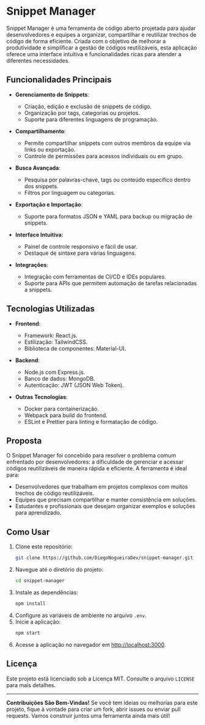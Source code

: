 # Snippet Manager

Snippet Manager é uma ferramenta de código aberto projetada para ajudar desenvolvedores e equipes a organizar, compartilhar e reutilizar trechos de código de forma eficiente. Criada com o objetivo de melhorar a produtividade e simplificar a gestão de códigos reutilizáveis, esta aplicação oferece uma interface intuitiva e funcionalidades ricas para atender a diferentes necessidades.

## Funcionalidades Principais

- **Gerenciamento de Snippets**:
  - Criação, edição e exclusão de snippets de código.
  - Organização por tags, categorias ou projetos.
  - Suporte para diferentes linguagens de programação.

- **Compartilhamento**:
  - Permite compartilhar snippets com outros membros da equipe via links ou exportação.
  - Controle de permissões para acessos individuais ou em grupo.

- **Busca Avançada**:
  - Pesquisa por palavras-chave, tags ou conteúdo específico dentro dos snippets.
  - Filtros por linguagem ou categorias.

- **Exportação e Importação**:
  - Suporte para formatos JSON e YAML para backup ou migração de snippets.

- **Interface Intuitiva**:
  - Painel de controle responsivo e fácil de usar.
  - Destaque de sintaxe para várias linguagens.

- **Integrações**:
  - Integração com ferramentas de CI/CD e IDEs populares.
  - Suporte para APIs que permitem automação de tarefas relacionadas a snippets.

## Tecnologias Utilizadas

- **Frontend**:
  - Framework: React.js.
  - Estilização: TailwindCSS.
  - Biblioteca de componentes: Material-UI.

- **Backend**:
  - Node.js com Express.js.
  - Banco de dados: MongoDB.
  - Autenticação: JWT (JSON Web Token).

- **Outras Tecnologias**:
  - Docker para containerização.
  - Webpack para build do frontend.
  - ESLint e Prettier para linting e formatação de código.

## Proposta

O Snippet Manager foi concebido para resolver o problema comum enfrentado por desenvolvedores: a dificuldade de gerenciar e acessar códigos reutilizáveis de maneira rápida e eficiente. A ferramenta é ideal para:

- Desenvolvedores que trabalham em projetos complexos com muitos trechos de código reutilizáveis.
- Equipes que precisam compartilhar e manter consistência em soluções.
- Estudantes e profissionais que desejam organizar exemplos e soluções para aprendizado.

## Como Usar

1. Clone este repositório:
   ```bash
   git clone https://github.com/DiegoNogueiraDev/snippet-manager.git
   ```
2. Navegue até o diretório do projeto:
   ```bash
   cd snippet-manager
   ```
3. Instale as dependências:
   ```bash
   npm install
   ```
4. Configure as variáveis de ambiente no arquivo `.env`.
5. Inicie a aplicação:
   ```bash
   npm start
   ```
6. Acesse a aplicação no navegador em [http://localhost:3000](http://localhost:3000).

## Licença

Este projeto está licenciado sob a Licença MIT. Consulte o arquivo `LICENSE` para mais detalhes.

---

**Contribuições São Bem-Vindas!**
Se você tem ideias ou melhorias para este projeto, fique à vontade para criar um fork, abrir issues ou enviar pull requests. Vamos construir juntos uma ferramenta ainda mais útil!

